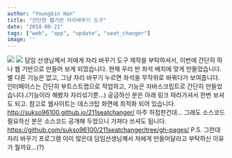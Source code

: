 ```yaml
---
author: "Youngbin Han"
title: "간단한 웹기반 자리바꾸기 도구"
date: "2014-08-21"
tags: ["web", "app", "update", "seat_changer"]
image: ''
---
```

![]("https://sukso96100.github.io/blogimgs/seatchanger1.png")
![]("https://sukso96100.github.io/blogimgs/seatchanger2.png")
담임 선생님께서 저에게 자리 바꾸기 도구 제작을 부탁하셔서, 이번에 간단히 하나 웹 기반으로 만들어 보게 되었습니다.
현재 우리 반 좌석 배치에 맞게 만들었습니다. 별 다른 기능은 없고, 그냥 자리 바꾸기 누르면 좌석을 무작위로 바꿔다가 보여줍니다.
인터페이스는 간단히 부트스트랩으로 작업하고, 기능은 자바스크립트로 간단히 만들었습니다.(기능이라 해봤자 자리섞기뿐...)
궁금하신 분은 아래 링크 따라가셔서 한번 보셔도 되고.
참고로 웹사이트는 데스크탑 화면에 최적화 되어 있습니다.
<a href="http://sukso96100.github.io/211seatchanger/">http://sukso96100.github.io/211seatchanger/</a>
아주 허접한건대... 그래도 소스코드 필요하신 분은 소스코드 공개해 두었으니 가져다 쓰셔도 됩니다.
<a href="https://github.com/sukso96100/211seatchanger/tree/gh-pages">https://github.com/sukso96100/211seatchanger/tree/gh-pages/</a>
P.S. 그런대 자리 바꾸기 프로그램 이미 많은대 담임선생님꼐서 저에게 만들어달라고 부탁하신 이유가 뭘까요...(?)
